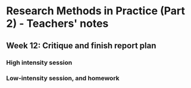 # Research Methods in Practice (Part 2) - Teachers' notes

## Week 12: Critique and finish report plan

### High intensity session

### Low-intensity session, and homework






